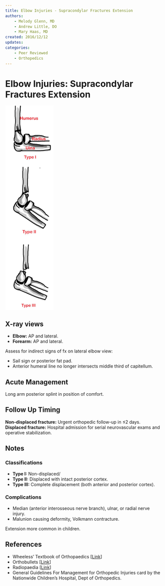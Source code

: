 ```yaml
---
title: Elbow Injuries - Supracondylar Fractures Extension
authors:
    - Melody Glenn, MD
    - Andrew Little, DO
    - Mary Haas, MD
created: 2016/12/12
updates:
categories:
    - Peer Reviewed
    - Orthopedics
---
```


# Elbow Injuries: Supracondylar Fractures Extension

![Type 1 through 3 supracondylar extension fractures](image-1.png)

## X-ray views

- **Elbow:** AP and lateral.
- **Forearm:** AP and lateral.

Assess for indirect signs of fx on lateral elbow view:
- Sail sign or posterior fat pad.
- Anterior humeral line no longer intersects middle third of capitellum.

## Acute Management

Long arm posterior splint in position of comfort.

## Follow Up Timing

**Non-displaced fracture:** Urgent orthopedic follow-up in &le;2 days.
**Displaced fracture:** Hospital admission for serial neurovascular exams and operative stabilization.

## Notes

### Classifications

- **Type I:** Non-displaced/
- **Type II:** Displaced with intact posterior cortex.
- **Type III:** Complete displacement (both anterior and posterior cortex).

### Complications

- Median (anterior interosseous nerve branch), ulnar, or radial nerve injury.
- Malunion causing deformity, Volkmann contracture.

Extension more common in children.

## References

- Wheeless’ Textbook of Orthopaedics  [[Link](http://Wheelessonline.com)]
- Orthobullets  [[Link](http://OrthoBullets.com)]
- Radiopaedia  [[Link](http://Radiopaedia.org)]
- General Guidelines For Management for Orthopedic Injuries card by the Nationwide Children’s Hospital, Dept of Orthopedics.

